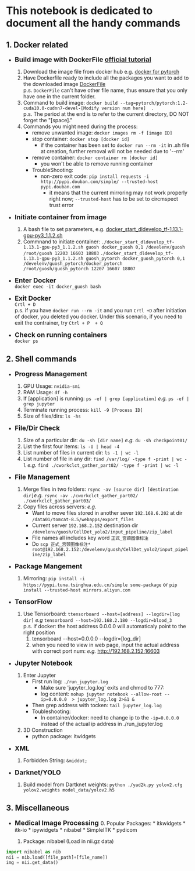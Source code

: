 
# This notebook is dedicated to document all the handy commands

## 1. Docker related

*   <font size= '4'> **Build image with DockerFile [official tutorial](https://docs.docker.com/get-started/part2/)** </font> 
    1. Download the image file from docker hub e.g. [docker for pytorch](https://hub.docker.com/r/pytorch/pytorch/tags)  
    2. Have Dockerfile ready to include all the packages you want to add to the downloaded image [DockerFile](https://github.com/SuhanG17/Commands_documentation/blob/master/example_file/Dockerfile)  
        p.s. `DockerFile` can't have other file name, thus ensure that you only have one in the current folder.
    3. Command to build image: `docker build --tag=pytorch/pytorch:1.2-cuda10.0-cudnn7-devel-[Modify version num here]  . `  
        p.s. The period at the end is to refer to the current directory, DO NOT forget the "[space]."
    4. Commands you might need during the process:
        -  remove unwanted image: ` docker images rm -f [image ID] `
        -  stop container: `docker stop [docker id]`
            * if the container has been set to `docker run --rm -it` in .sh file at creation, further removal will not be needed due to '--rm'
        -  remove container: `docker container rm [docker id]`
            * you won't be able to remove running container
        -  TroubleShooting:
            * non-zero exit code:  `pip install requests -i http://pypi.douban.com/simple/ --trusted-host pypi.douban.com`
                * it means that the current mirroring may not work properly right now; `--trusted-host` has to be set to circmspect trust error
       
       
*   <font size= '4'> **Initiate container from image** </font>
    1. A bash file to set parameters, e.g. [docker_start_dldevelop_tf-1.13.1-gpu-py3_1.1.2.sh](https://github.com/SuhanG17/Commands_documentation/blob/master/example_file/docker_start_dldevelop_tf-1.13.1-gpu-py3_1.1.2.sh) 
    2. Commnand to initiate container:
         `./docker_start_dldevelop_tf-1.13.1-gpu-py3_1.1.2.sh guosh docker_guosh 0,1 /develenv/guosh /root/guosh 12203 16603 18803`
         `./docker_start_dldevelop_tf-1.13.1-gpu-py3_1.1.2.sh guosh_pytorch docker_guosh_pytorch 0,1 /develenv/guosh_pytorch/docker_pytorch /root/guosh/guosh_pytorch 12207 16607 18807`
  
  
*   <font size= '4'> **Enter Docker** </font>  
    `docker exec -it docker_guosh bash`
      
      
*   <font size= '4'> **Exit Docker** </font>  
    `Crtl + D`  
    p.s. if you have `docker run --rm -it` and you run `Crtl +D` after initiation of docker, you deleted you docker. Under this scenario, if you need to exit the contrainer, try `Ctrl + P  + Q`
      
      
*  <font size= '4'> **Check on running containers** </font>  
    `docker ps`

        


## 2. Shell commands

*   <font size= '4'> **Progress Management** </font> 
    1. GPU Usage: `nvidia-smi`
    2. RAM Usage: `df -h`
    3. If [application] is running: `ps -ef | grep [application]` *e.g.* `ps -ef | grep jupyter`
    4. Terminate running process: `kill -9 [Process ID]`
    5. Size of files/dirs: `ls -hs`
    
    
*   <font size= '4'> **File/Dir Check** </font> 
    1. Size of a particular dir: `du -sh [dir name]` *e.g.* `du -sh checkpoint01/`
    2. List the first four items: `ls -U | head -4`
    3. List number of files in current dir: `ls -1 | wc -l`
    4. List number of file in any dir: `find /var/log/ -type f -print | wc -l` *e.g.* `find ./cworkclct_gather_part02/ -type f -print | wc -l`
    
    
*   <font size= '4'> **File Management** </font> 
    1. Merge files in two folders:  `rsync -av [source dir] [destination dir]`*e.g.* `rsync -av ./cworkclct_gather_part02/ ./cworkclct_gather_part03/`
    2. Copy files across servers: *e.g.*
        *  Want to move files stored in another sever `192.168.6.202` at dir `/data01/tomcat-8.5/webapps/export_files`
        *  Current server `192.168.2.152` destination dir `/develenv/guosh/CellDet_yolo2/input_pipeline/zip_label`
        *  File names all includes key word `正式_宫颈图像标注`
        *  Do `scp 正式_宫颈图像标注* root@192.168.2.152:/develenv/guosh/CellDet_yolo2/input_pipeline/zip_label`


*   <font size= '4'> **Package Mangement** </font> 
    1. Mirroring: `pip install -i https://pypi.tuna.tsinghua.edu.cn/simple some-package` or `pip install --trusted-host mirrors.aliyun.com`


*   <font size= '4'> **TensorFlow** </font> 
    1. Use Tensorboard: `ttensorboard --host=[address] --logdir=[log dir]` *e.g* `tensorboard --host=192.168.2.180 --logdir=blood_3`  
      p.s. if docker: the host address 0.0.0.0 will automaticaly point to the right position  
          1. tensorboard --host=0.0.0.0 --logdir=[log_dir]
          2. when you need to view in web page, input the actual address with correct port num: *e.g.* <http://192.168.2.152:16603>
          
          
        
*   <font size= '4'> **Jupyter Notebook** </font> 
    1. Enter Jupyter
       * First run log: `./run_jupyter.log`
           * Make sure 'jupyter_log.log' exits and chmod to 777: 
           * log content: `nohup jupyter notebook --allow-root --ip=0.0.0.0  > jupyter_log.log 2>&1 &`
       * Then grep address with tocken: `tail jupyter_log.log`
       * Toubleshooting:
           * In container/docker: need to change ip to the `-ip=0.0.0.0` instead of the actual ip address in ./run_jupyter.log
    2. 3D Construction
       * python package: itwidgets

*   <font size= '4'> **XML** </font> 
    1. Forbidden String: `&middot;`
    
    
*   <font size= '4'> **Darknet/YOLO** </font> 
    1. Build model from Dartknet weights: `python ./yad2k.py yolov2.cfg yolov2.weights model_data/yolov2.h5`

## 3. Miscellaneous

*   <font size= '4'> **Medical Image Processing** </font> 
    0. Popular Packages:
        * itkwidgets
        * itk-io
        * ipywidgets
        * nibabel
        * SimpleITK
        * pydicom


    1. Package: nibabel (Load in nii.gz data)
```Python
import nibabel as nib
nii = nib.load([file_path]+[file_name])
img = nii.get_data()
```


```python

```
